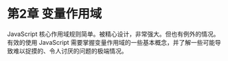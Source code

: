 # 第2章 变量作用域

JavaScript 核心作用域规则简单。被精心设计，非常强大。但也有例外的情况。有效的使用 JavaScript 需要掌握变量作用域的一些基本概念，并了解一些可能导致难以捉摸的、令人讨厌的问题的极端情况。
